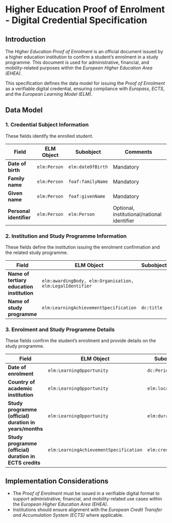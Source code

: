 # **Higher Education Proof of Enrolment - Digital Credential Specification**

## **Introduction**
The *Higher Education Proof of Enrolment* is an official document issued by a higher education institution to confirm a student’s enrolment in a study programme. This document is used for administrative, financial, and mobility-related purposes within the *European Higher Education Area (EHEA)*.

This specification defines the data model for issuing the *Proof of Enrolment* as a verifiable digital credential, ensuring compliance with *Europass*, *ECTS*, and the *European Learning Model (ELM)*.

## **Data Model**

### **1. Credential Subject Information**
These fields identify the enrolled student.

| **Field**          | **ELM Object**  | **Subobject**        | **Comments** |
|-------------------|---------------|--------------------|-------------|
| **Date of birth** | `elm:Person`  | `elm:dateOfBirth`  | Mandatory |
| **Family name**   | `elm:Person`  | `foaf:familyName`  | Mandatory |
| **Given name**    | `elm:Person`  | `foaf:givenName`   | Mandatory |
| **Personal identifier** | `elm:Person` | `elm:Person` | Optional, institutional/national identifier |


### **2. Institution and Study Programme Information**
These fields define the institution issuing the enrolment confirmation and the related study programme.

| **Field**                                  | **ELM Object**                                    | **Subobject** | **Comments** |
|--------------------------------------------|-------------------------------------------------|-------------|-------------|
| **Name of tertiary education institution** | `elm:awardingBody, elm:Organisation, elm:LegalIdentifier` |  | Mandatory |
| **Name of study programme**                | `elm:LearningAchievementSpecification`         | `dc:title`  | Mandatory |


### **3. Enrolment and Study Programme Details**
These fields confirm the student’s enrolment and provide details on the study programme.

| **Field**                                             | **ELM Object**                           | **Subobject**        | **Comments** |
|------------------------------------------------------|----------------------------------------|-------------------|-------------|
| **Date of enrolment**                                | `elm:LearningOpportunity`              | `dc:PeriodOfTime` | Mandatory |
| **Country of academic institution**                 | `elm:LearningOpportunity`              | `elm:location`    | Optional |
| **Study programme (official) duration in years/months** | `elm:LearningOpportunity`              | `elm:duration`    | Optional |
| **Study programme (official) duration in ECTS credits** | `elm:LearningAchievementSpecification` | `elm:creditPoint` | Mandatory |


## **Implementation Considerations**
- The *Proof of Enrolment* must be issued in a verifiable digital format to support administrative, financial, and mobility-related use cases within the *European Higher Education Area (EHEA)*.
- Institutions should ensure alignment with the *European Credit Transfer and Accumulation System (ECTS)* where applicable.